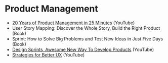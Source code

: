 # Product Management

- [20 Years of Product Management in 25 Minutes](https://www.youtube.com/watch?v=i69U0lvi89c) (YouTube)
- User Story Mapping: Discover the Whole Story, Build the Right Product (Book)
- Sprint: How to Solve Big Problems and Test New Ideas in Just Five Days (Book)
- [Design Sprints, Awesome New Way To Develop Products](https://www.youtube.com/watch?v=mMWzVyIhDTk) (YouTube)
- [Strategies for Better UX](https://www.youtube.com/watch?v=Koz3YoTFAus) (YouTube)
